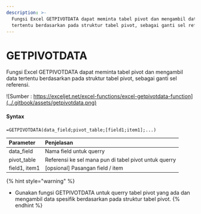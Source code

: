 ```yaml
---
description: >-
  Fungsi Excel GETPIVOTDATA dapat meminta tabel pivot dan mengambil data
  tertentu berdasarkan pada struktur tabel pivot, sebagai ganti sel referensi.
---
```


# GETPIVOTDATA

Fungsi Excel GETPIVOTDATA dapat meminta tabel pivot dan mengambil data tertentu berdasarkan pada struktur tabel pivot, sebagai ganti sel referensi.

![Sumber : https://exceljet.net/excel-functions/excel-getpivotdata-function](../.gitbook/assets/getpivotdata.png)

#### Syntax

```text
=GETPIVOTDATA(data_field;pivot_table;[field1;item1];...)
```

| **Parameter** | **Penjelasan** |
| :--- | :--- |
| data\_field | Nama field untuk querry |
| pivot\_table | Referensi ke sel mana pun di tabel pivot untuk querry |
| field1, item1 | \[opsional\] Pasangan field / item |

{% hint style="warning" %}
* Gunakan fungsi GETPIVOTDATA untuk querry tabel pivot yang ada dan mengambil data spesifik berdasarkan pada struktur tabel pivot.
{% endhint %}

